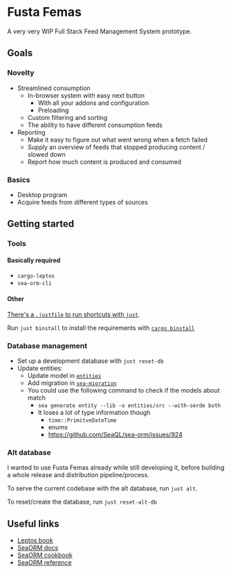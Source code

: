 # Fusta Femas

A very very WIP Full Stack Feed Management System prototype.

## Goals

### Novelty

- Streamlined consumption
	- In-browser system with easy next button
		- With all your addons and configuration
		- Preloading
	- Custom filtering and sorting
	- The ability to have different consumption feeds
- Reporting
	- Make it easy to figure out what went wrong when a fetch failed
	- Supply an overview of feeds that stopped producing content / slowed down
	- Report how much content is produced and consumed

### Basics

- Desktop program
- Acquire feeds from different types of sources

## Getting started

### Tools

#### Basically required

- `cargo-leptos`
- `sea-orm-cli`

#### Other

[There's a `.justfile` to run shortcuts with `just`](https://just.systems).

Run `just binstall` to install the requirements with [`cargo binstall`](https://github.com/cargo-bins/cargo-binstall)

### Database management

- Set up a development database with `just reset-db`
- Update entities:
	- Update model in [`entities`](/entities/)
	- Add migration in [`sea-migration`](/sea-migration/)
	- You could use the following command to check if the models about match
		- `sea generate entity --lib -o entities/src --with-serde both`
		- It loses a lot of type information though
			- `time::PrimitveDateTime`
			- enums
			- https://github.com/SeaQL/sea-orm/issues/924

### Alt database

I wanted to use Fusta Femas already while still developing it, before building a whole release and distribution pipeline/process.

To serve the current codebase with the alt database, run `just alt`.

To reset/create the database, run `just reset-alt-db`

## Useful links

- [Leptos book](https://leptos-rs.github.io/leptos/)
- [SeaORM docs](https://www.sea-ql.org/SeaORM/docs/index/)
- [SeaORM cookbook](https://www.sea-ql.org/sea-orm-cookbook/)
- [SeaORM reference](https://docs.rs/sea-orm/latest/sea_orm/)